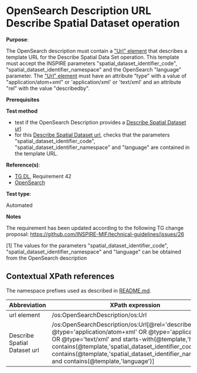 # OpenSearch Description URL Describe Spatial Dataset operation

**Purpose**:

The OpenSearch description must contain a ["Url" element](#urlelement) that describes a template URL for the Describe Spatial Data Set operation. This template must accept the INSPIRE parameters "spatial_dataset_identifier_code", "spatial_dataset_identifier_namespace" and the OpenSearch "language" parameter. The ["Url" element](#urlelement) must have an attribute "type" with a value of "application/atom+xml" or 'application/xml' or 'text/xml' and an attribute "rel" with the value "describedby".

**Prerequisites**

**Test method**

* test if the OpenSearch Description provides a [Describe Spatial Dataset url](#describespatialdataseturl)
* for this [Describe Spatial Dataset url](#describespatialdataseturl), checks that the parameters "spatial_dataset_identifier_code", "spatial_dataset_identifier_namespace" and "language" are contained in the template URL.

**Reference(s)**:

* [TG DL](./README.md#ref_TG_DL), Requirement 42
* [OpenSearch](./README.md#ref_opensearch)

**Test type**:

Automated

**Notes**

The requirement has been updated according to the following TG change proposal: https://github.com/INSPIRE-MIF/technical-guidelines/issues/26

[1] The values for the parameters "spatial_dataset_identifier_code", "spatial_dataset_identifier_namespace" and "language" can be obtained from the OpenSearch description

## Contextual XPath references

The namespace prefixes used as described in [README.md](./README.md#namespaces).

Abbreviation                                               |  XPath expression
---------------------------------------------------------- | -------------------------------------------------------------------------
url element <a name="urlelement"></a> | /os:OpenSearchDescription/os:Url
Describe Spatial Dataset url <a name="describespatialdataseturl"></a> | /os:OpenSearchDescription/os:Url[@rel='describedby' and @type='application/atom+xml' OR @type='application/xml' OR @type='text/xml' and starts-with(@template,'http') and contains(@template,'spatial_dataset_identifier_code') and contains(@template,'spatial_dataset_identifier_namespace') and contains(@template,'language')]
